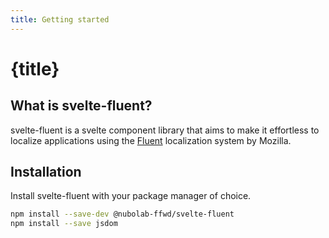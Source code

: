 ```yaml
---
title: Getting started
---
```


<script>
	import Example from './_Example.svelte'
</script>

# {title}

## What is svelte-fluent?

svelte-fluent is a svelte component library that aims to make it effortless to localize applications using
the [Fluent](https://projectfluent.org/) localization system by Mozilla.

## Installation

Install svelte-fluent with your package manager of choice.

```sh
npm install --save-dev @nubolab-ffwd/svelte-fluent
npm install --save jsdom
```
